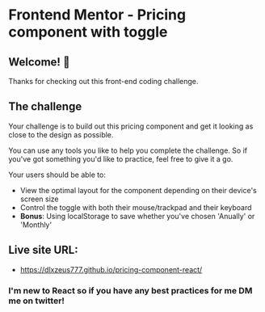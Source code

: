 # Frontend Mentor - Pricing component with toggle


## Welcome! 👋

Thanks for checking out this front-end coding challenge.

## The challenge

Your challenge is to build out this pricing component and get it looking as close to the design as possible.

You can use any tools you like to help you complete the challenge. So if you've got something you'd like to practice, feel free to give it a go.

Your users should be able to:

- View the optimal layout for the component depending on their device's screen size
- Control the toggle with both their mouse/trackpad and their keyboard
- **Bonus**: Using localStorage to save whether you've chosen 'Anually' or 'Monthly'

## Live site URL:

- https://dlxzeus777.github.io/pricing-component-react/

### I'm new to React so if you have any best practices for me DM me on twitter!
